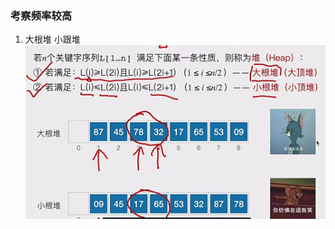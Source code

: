 ### 考察频率较高

1. 大根堆 小跟堆
![输入图片说明](/imgs/2024-12-20/K1kgAc5cj2ZLv5iT.png)

<!--stackedit_data:
eyJoaXN0b3J5IjpbMzcyMzMwNjMzXX0=
-->